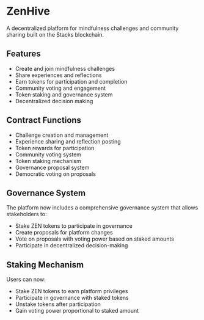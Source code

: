 # ZenHive

A decentralized platform for mindfulness challenges and community sharing built on the Stacks blockchain.

## Features
- Create and join mindfulness challenges
- Share experiences and reflections
- Earn tokens for participation and completion
- Community voting and engagement
- Token staking and governance system
- Decentralized decision making

## Contract Functions
- Challenge creation and management
- Experience sharing and reflection posting
- Token rewards for participation
- Community voting system
- Token staking mechanism
- Governance proposal system
- Democratic voting on proposals

## Governance System
The platform now includes a comprehensive governance system that allows stakeholders to:
- Stake ZEN tokens to participate in governance
- Create proposals for platform changes
- Vote on proposals with voting power based on staked amounts
- Participate in decentralized decision-making

## Staking Mechanism
Users can now:
- Stake ZEN tokens to earn platform privileges
- Participate in governance with staked tokens
- Unstake tokens after participation
- Gain voting power proportional to staked amount
